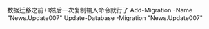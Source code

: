 数据迁移之前+1然后一次复制输入命令就行了 
Add-Migration -Name "News.Update007" 
Update-Database -Migration "News.Update007" 